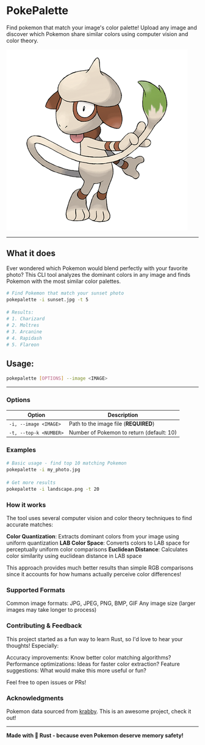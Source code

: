 # PokePalette

Find pokemon that match your image's color palette! Upload any image and discover which Pokemon share similar colors using computer vision and color theory.

![Smeargle](smeargle.png)

---

## What it does

Ever wondered which Pokemon would blend perfectly with your favorite photo? This CLI tool analyzes the dominant colors in any image and finds Pokemon with the most similar color palettes.

```bash
# Find Pokemon that match your sunset photo
pokepalette -i sunset.jpg -t 5

# Results:
# 1. Charizard
# 2. Moltres
# 3. Arcanine
# 4. Rapidash
# 5. Flareon
```

## Usage:

```bash
pokepalette [OPTIONS] --image <IMAGE>
```

---

### Options

| Option                 | Description                               |
| ---------------------- | ----------------------------------------- |
| `-i, --image <IMAGE>`  | Path to the image file (**REQUIRED**)     |
| `-t, --top-k <NUMBER>` | Number of Pokemon to return (default: 10) |

### Examples

```bash
# Basic usage - find top 10 matching Pokemon
pokepalette -i my_photo.jpg

# Get more results
pokepalette -i landscape.png -t 20
```

### How it works

The tool uses several computer vision and color theory techniques to find accurate matches:

**Color Quantization**: Extracts dominant colors from your image using uniform quantization
**LAB Color Space**: Converts colors to LAB space for perceptually uniform color comparisons
**Euclidean Distance**: Calculates color similarity using euclidean distance in LAB space

This approach provides much better results than simple RGB comparisons since it accounts for how humans actually perceive color differences!

### Supported Formats

Common image formats: JPG, JPEG, PNG, BMP, GIF
Any image size (larger images may take longer to process)

### Contributing & Feedback

This project started as a fun way to learn Rust, so I'd love to hear your thoughts! Especially:

Accuracy improvements: Know better color matching algorithms?
Performance optimizations: Ideas for faster color extraction?
Feature suggestions: What would make this more useful or fun?

Feel free to open issues or PRs!

### Acknowledgments

Pokemon data sourced from [krabby](https://github.com/yannjor/krabby). This is an awesome project, check it out!

---

**Made with 🦀 Rust - because even Pokemon deserve memory safety!**
